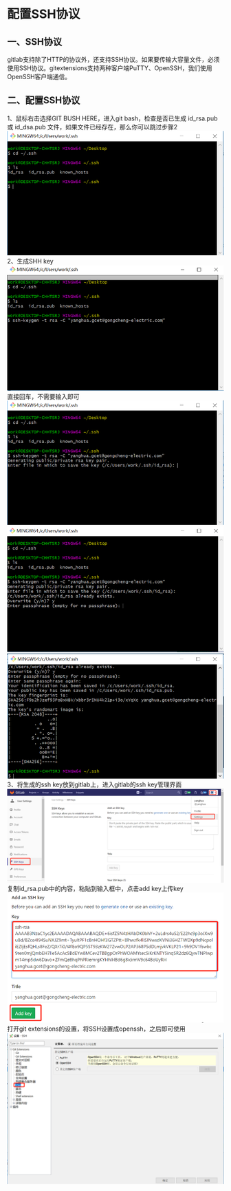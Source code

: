 # 配置SSH协议

## 一、SSH协议
  >  
  gitlab支持除了HTTP的协议外，还支持SSH协议。如果要传输大容量文件，必须使用SSH协议。gitextensions支持两种客户端PuTTY、OpenSSH，我们使用OpenSSH客户端通信。

## 二、配置SSH协议
  >
  1、鼠标右击选择GIT BUSH HERE，进入git bash，检查是否已生成 id_rsa.pub 或 id_dsa.pub 文件，如果文件已经存在，那么你可以跳过步骤2  
   ![avator](./img/9.jpg)  
  2、生成SHH key   
   ![avator](./img/10.jpg)  
   直接回车，不需要输入即可  
   ![avator](./img/11.jpg)  
   ![avator](./img/12.jpg)  
   ![avator](./img/13.jpg)  
  3、将生成的ssh key放到gitlab上，进入gitlab的ssh key管理界面  
   ![avator](./img/14.jpg)  
  复制id_rsa.pub中的内容，粘贴到输入框中，点击add key上传key  
   ![avator](./img/15.jpg)  
  打开git extensions的设置，将SSH设置成openssh，之后即可使用  
   ![avator](./img/16.jpg)  
